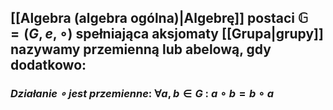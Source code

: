 ## [[Algebra (algebra ogólna)|Algebrę]] postaci $\mathbb{G} = (G,e, \circ)$ spełniająca aksjomaty [[Grupa|grupy]] nazywamy **przemienną** lub **abelową**, gdy dodatkowo: 
### *Działanie $\circ$ jest przemienne*: $\forall a,b \in G$ : $a \circ b = b \circ a$ 
